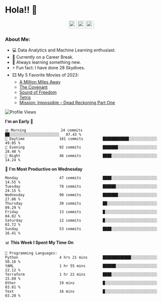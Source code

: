 # Hola!! 👋

<p align="center">
<a href="https://www.linkedin.com/in/salujaamandeep"><img src="https://img.shields.io/badge/linkedin-%230077B5.svg?&style=for-the-badge&logo=linkedin&logoColor=white" height=25></a>
<a href="https://www.twitter.com/salujaamandeep"><img src="https://img.shields.io/badge/twitter-%231DA1F2.svg?&style=for-the-badge&logo=twitter&logoColor=white" height=25></a>
<a href="https://medium.com/@saluja.amandeep"><img src="https://img.shields.io/badge/medium-%2312100E.svg?&style=for-the-badge&logo=medium&logoColor=white" height=25></a></p>

### About Me:

- 💻 Data Analytics and Machine Learning enthusiast.
- 🌱 Currently on a Career Break.
- 📖 Always learning something new.
- ⚡ Fun fact: I have done 28 Skydives.
- 🎞️ My 5 Favorite Movies of 2023:
  - [A Million Miles Away](https://www.imdb.com/title/tt21940010/)
  - [The Covenant](https://www.imdb.com/title/tt4873118/)
  - [Sound of Freedom](https://www.imdb.com/title/tt7599146/)
  - [Tetris](https://www.imdb.com/title/tt12758060/)
  - [Mission: Impossible – Dead Reckoning Part One](https://www.imdb.com/title/tt9603212/)

<!--START_SECTION:waka-->
![Profile Views](http://img.shields.io/badge/Profile%20Views-151-blue)

**I'm an Early 🐤** 

```text
🌞 Morning                24 commits          ██░░░░░░░░░░░░░░░░░░░░░░░   07.43 % 
🌆 Daytime                161 commits         ████████████░░░░░░░░░░░░░   49.85 % 
🌃 Evening                92 commits          ███████░░░░░░░░░░░░░░░░░░   28.48 % 
🌙 Night                  46 commits          ████░░░░░░░░░░░░░░░░░░░░░   14.24 % 
```
📅 **I'm Most Productive on Wednesday** 

```text
Monday                   47 commits          ████░░░░░░░░░░░░░░░░░░░░░   14.55 % 
Tuesday                  78 commits          ██████░░░░░░░░░░░░░░░░░░░   24.15 % 
Wednesday                90 commits          ███████░░░░░░░░░░░░░░░░░░   27.86 % 
Thursday                 30 commits          ██░░░░░░░░░░░░░░░░░░░░░░░   09.29 % 
Friday                   13 commits          █░░░░░░░░░░░░░░░░░░░░░░░░   04.02 % 
Saturday                 12 commits          █░░░░░░░░░░░░░░░░░░░░░░░░   03.72 % 
Sunday                   53 commits          ████░░░░░░░░░░░░░░░░░░░░░   16.41 % 
```


📊 **This Week I Spent My Time On** 

```text
💬 Programming Languages: 
Python                   4 hrs 21 mins       █████████████░░░░░░░░░░░░   50.16 % 
YAML                     1 hr 55 mins        ██████░░░░░░░░░░░░░░░░░░░   22.12 % 
Terraform                1 hr 22 mins        ████░░░░░░░░░░░░░░░░░░░░░   15.89 % 
Other                    19 mins             █░░░░░░░░░░░░░░░░░░░░░░░░   03.81 % 
Text                     16 mins             █░░░░░░░░░░░░░░░░░░░░░░░░   03.20 % 
```


<!--END_SECTION:waka-->
